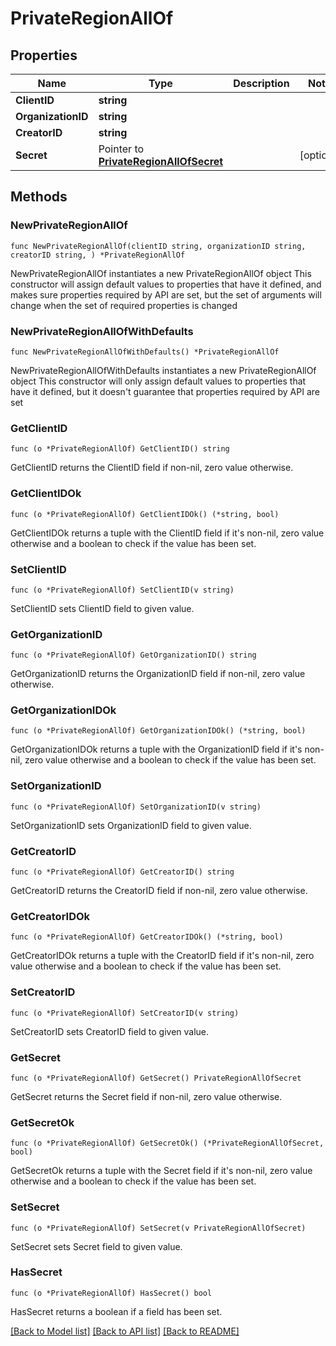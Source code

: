 # PrivateRegionAllOf

## Properties

Name | Type | Description | Notes
------------ | ------------- | ------------- | -------------
**ClientID** | **string** |  |
**OrganizationID** | **string** |  |
**CreatorID** | **string** |  |
**Secret** | Pointer to [**PrivateRegionAllOfSecret**](PrivateRegionAllOfSecret.md) |  | [optional]

## Methods

### NewPrivateRegionAllOf

`func NewPrivateRegionAllOf(clientID string, organizationID string, creatorID string, ) *PrivateRegionAllOf`

NewPrivateRegionAllOf instantiates a new PrivateRegionAllOf object
This constructor will assign default values to properties that have it defined,
and makes sure properties required by API are set, but the set of arguments
will change when the set of required properties is changed

### NewPrivateRegionAllOfWithDefaults

`func NewPrivateRegionAllOfWithDefaults() *PrivateRegionAllOf`

NewPrivateRegionAllOfWithDefaults instantiates a new PrivateRegionAllOf object
This constructor will only assign default values to properties that have it defined,
but it doesn't guarantee that properties required by API are set

### GetClientID

`func (o *PrivateRegionAllOf) GetClientID() string`

GetClientID returns the ClientID field if non-nil, zero value otherwise.

### GetClientIDOk

`func (o *PrivateRegionAllOf) GetClientIDOk() (*string, bool)`

GetClientIDOk returns a tuple with the ClientID field if it's non-nil, zero value otherwise
and a boolean to check if the value has been set.

### SetClientID

`func (o *PrivateRegionAllOf) SetClientID(v string)`

SetClientID sets ClientID field to given value.


### GetOrganizationID

`func (o *PrivateRegionAllOf) GetOrganizationID() string`

GetOrganizationID returns the OrganizationID field if non-nil, zero value otherwise.

### GetOrganizationIDOk

`func (o *PrivateRegionAllOf) GetOrganizationIDOk() (*string, bool)`

GetOrganizationIDOk returns a tuple with the OrganizationID field if it's non-nil, zero value otherwise
and a boolean to check if the value has been set.

### SetOrganizationID

`func (o *PrivateRegionAllOf) SetOrganizationID(v string)`

SetOrganizationID sets OrganizationID field to given value.


### GetCreatorID

`func (o *PrivateRegionAllOf) GetCreatorID() string`

GetCreatorID returns the CreatorID field if non-nil, zero value otherwise.

### GetCreatorIDOk

`func (o *PrivateRegionAllOf) GetCreatorIDOk() (*string, bool)`

GetCreatorIDOk returns a tuple with the CreatorID field if it's non-nil, zero value otherwise
and a boolean to check if the value has been set.

### SetCreatorID

`func (o *PrivateRegionAllOf) SetCreatorID(v string)`

SetCreatorID sets CreatorID field to given value.


### GetSecret

`func (o *PrivateRegionAllOf) GetSecret() PrivateRegionAllOfSecret`

GetSecret returns the Secret field if non-nil, zero value otherwise.

### GetSecretOk

`func (o *PrivateRegionAllOf) GetSecretOk() (*PrivateRegionAllOfSecret, bool)`

GetSecretOk returns a tuple with the Secret field if it's non-nil, zero value otherwise
and a boolean to check if the value has been set.

### SetSecret

`func (o *PrivateRegionAllOf) SetSecret(v PrivateRegionAllOfSecret)`

SetSecret sets Secret field to given value.

### HasSecret

`func (o *PrivateRegionAllOf) HasSecret() bool`

HasSecret returns a boolean if a field has been set.


[[Back to Model list]](../README.md#documentation-for-models) [[Back to API list]](../README.md#documentation-for-api-endpoints) [[Back to README]](../README.md)
